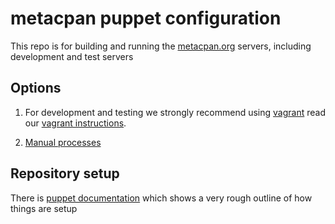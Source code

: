 # metacpan puppet configuration

This repo is for building and running the [metacpan.org](https://metacpan.org) servers, including development and test servers

## Options

1. For development and testing we strongly recommend using [vagrant](http://vagrantup.com) read our [vagrant instructions](documention/INSTALL_VAGRANT.md).

2. [Manual processes](documentation/INSTALL_MANUALLY.md)

## Repository setup

There is [puppet documentation](documentation/puppet_setup.md)
which shows a very rough outline of how things are setup
